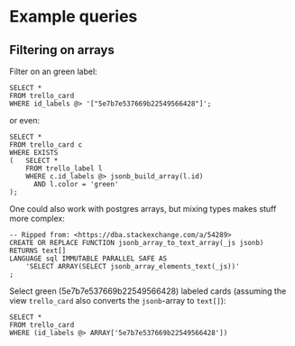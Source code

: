 Example queries
===============

Filtering on arrays
-------------------

Filter on an green label:

	SELECT *
	FROM trello_card
	WHERE id_labels @> '["5e7b7e537669b22549566428"]';

or even:

	SELECT *
	FROM trello_card c
	WHERE EXISTS
	(	SELECT * 
		FROM trello_label l 
		WHERE c.id_labels @> jsonb_build_array(l.id)
		  AND l.color = 'green'
	);


One could also work with postgres arrays, but mixing types makes stuff more complex:

	-- Ripped from: <https://dba.stackexchange.com/a/54289>
	CREATE OR REPLACE FUNCTION jsonb_array_to_text_array(_js jsonb) RETURNS text[] 
	LANGUAGE sql IMMUTABLE PARALLEL SAFE AS
		'SELECT ARRAY(SELECT jsonb_array_elements_text(_js))'
	;

Select green (5e7b7e537669b22549566428) labeled cards (assuming the view `trello_card` also converts the `jsonb`-array to `text[]`):

	SELECT *
	FROM trello_card
	WHERE (id_labels @> ARRAY['5e7b7e537669b22549566428'])


